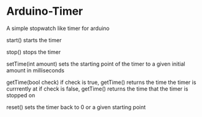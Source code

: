 # Arduino-Timer
A simple stopwatch like timer for arduino


start()
  starts the timer

stop()
  stops the timer

setTime(int amount)
  sets the starting point of the timer to a given initial amount in milliseconds

getTime(bool check)
  if check is true, getTime() returns the time the timer is currrently at
  if check is false, getTime() returns the time that the timer is stopped on

reset()
  sets the timer back to 0 or a given starting point
